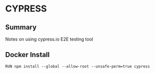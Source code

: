 # CYPRESS

## Summary

Notes on using cypress.io E2E testing tool

## Docker Install

```
RUN npm install --global --allow-root --unsafe-perm=true cypress
```
